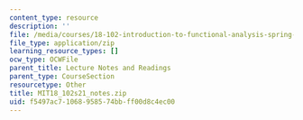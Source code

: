 ```yaml
---
content_type: resource
description: ''
file: /media/courses/18-102-introduction-to-functional-analysis-spring-2021/f5497ac71068958574bbff00d8c4ec00_MIT18_102s21_notes.zip
file_type: application/zip
learning_resource_types: []
ocw_type: OCWFile
parent_title: Lecture Notes and Readings
parent_type: CourseSection
resourcetype: Other
title: MIT18_102s21_notes.zip
uid: f5497ac7-1068-9585-74bb-ff00d8c4ec00
---
```

